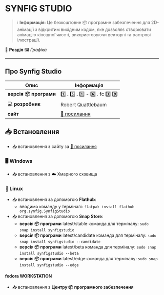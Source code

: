 # SYNFIG STUDIO


> :information_source: **Інформація:** Це безкоштовне :package: програмне забезпечення для 2D-анімації з відкритим вихідним кодом, яке дозволяє створювати анімацію кіношної якості, використовуючи векторні та растрові ілюстрації.

:open_file_folder: **Розділ** :framed_picture: *Графіка*

---

## Про Synfig Studio

| Опис                          | Інформація |
|-------------------------------| --------------- |
| **версія :package: програми** | :one: . :five: . :one: - :six: . fc :three: :nine: |
| :computer: **розробник**      | Robert Quattlebaum |
| **сайт**                      | [:link: посилання](https://www.synfig.org/) |

## :inbox_tray: Встановлення

- :inbox_tray: встановлення з сайту за [:link: посилання](https://synfig.gumroad.com/l/synfig)

### :desktop_computer: Windows

- :inbox_tray: встановлення з :cloud: Хмарного сховища

### :penguin: Linux

- :inbox_tray: встановлення за допомогою **Flathub**:
  - вводимо команду у терміналі: `flatpak install flathub org.synfig.SynfigStudio`
- :inbox_tray: встановлення за допомогою **Snap Store**:
  - **версія :package: програми** latest/stable команда для терміналу: `sudo snap install synfigstudio`
  - **версія :package: програми** latest/candidate команда для терміналу: `sudo snap install synfigstudio --candidate`
  - **версія :package: програми** latest/beta команда для терміналу: `sudo snap install synfigstudio --beta`
  - **версія :package: програми** latest/edge команда для терміналу: `sudo snap install synfigstudio --edge`

#### fedora WORKSTATION

- :inbox_tray: встановлення з **Центру :package: програмного забезпечення**
